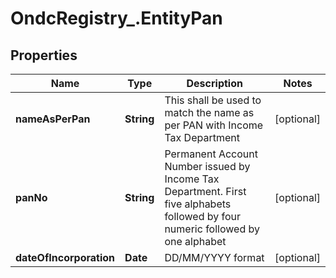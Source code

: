 # OndcRegistry_.EntityPan

## Properties
Name | Type | Description | Notes
------------ | ------------- | ------------- | -------------
**nameAsPerPan** | **String** | This shall be used to match the name as per PAN with Income Tax Department | [optional] 
**panNo** | **String** | Permanent Account Number issued by Income Tax Department. First five alphabets followed by four numeric followed by one alphabet | [optional] 
**dateOfIncorporation** | **Date** | DD/MM/YYYY format | [optional] 
